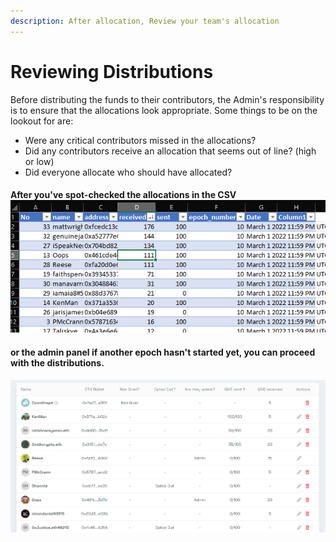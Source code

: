 ```yaml
---
description: After allocation, Review your team's allocation
---
```


# Reviewing Distributions

Before distributing the funds to their contributors, the Admin's responsibility is to ensure that the allocations look appropriate. Some things to be on the lookout for are:

* Were any critical contributors missed in the allocations?
* Did any contributors receive an allocation that seems out of line? (high or low)
* Did everyone allocate who should have allocated?

#### After you've spot-checked the allocations in the CSV ![](<../../.gitbook/assets/image (31) (1).png>)

#### or the admin panel if another epoch hasn't started yet, you can proceed with the distributions.

![Checking allocations from the admin panel](<../../.gitbook/assets/image (35) (1).png>)
